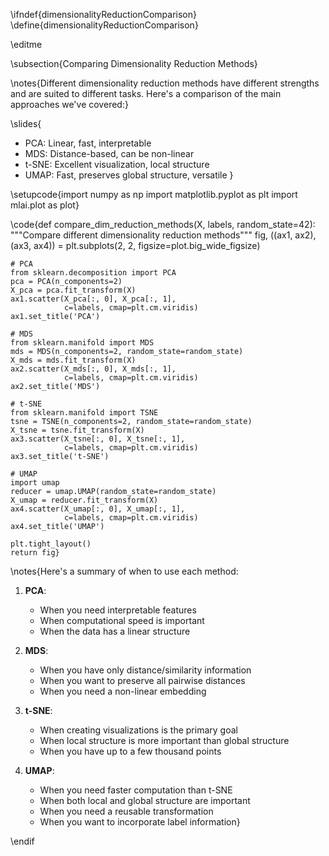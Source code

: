 \ifndef{dimensionalityReductionComparison}
\define{dimensionalityReductionComparison}

\editme

\subsection{Comparing Dimensionality Reduction Methods}

\notes{Different dimensionality reduction methods have different strengths and are suited to different tasks. Here's a comparison of the main approaches we've covered:}

\slides{
* PCA: Linear, fast, interpretable
* MDS: Distance-based, can be non-linear
* t-SNE: Excellent visualization, local structure
* UMAP: Fast, preserves global structure, versatile
}

\setupcode{import numpy as np
import matplotlib.pyplot as plt
import mlai.plot as plot}

\code{def compare_dim_reduction_methods(X, labels, random_state=42):
    """Compare different dimensionality reduction methods"""
    fig, ((ax1, ax2), (ax3, ax4)) = plt.subplots(2, 2, 
                                    figsize=plot.big_wide_figsize)
    
    # PCA
    from sklearn.decomposition import PCA
    pca = PCA(n_components=2)
    X_pca = pca.fit_transform(X)
    ax1.scatter(X_pca[:, 0], X_pca[:, 1], 
                c=labels, cmap=plt.cm.viridis)
    ax1.set_title('PCA')
    
    # MDS
    from sklearn.manifold import MDS
    mds = MDS(n_components=2, random_state=random_state)
    X_mds = mds.fit_transform(X)
    ax2.scatter(X_mds[:, 0], X_mds[:, 1], 
                c=labels, cmap=plt.cm.viridis)
    ax2.set_title('MDS')
    
    # t-SNE
    from sklearn.manifold import TSNE
    tsne = TSNE(n_components=2, random_state=random_state)
    X_tsne = tsne.fit_transform(X)
    ax3.scatter(X_tsne[:, 0], X_tsne[:, 1], 
                c=labels, cmap=plt.cm.viridis)
    ax3.set_title('t-SNE')
    
    # UMAP
    import umap
    reducer = umap.UMAP(random_state=random_state)
    X_umap = reducer.fit_transform(X)
    ax4.scatter(X_umap[:, 0], X_umap[:, 1], 
                c=labels, cmap=plt.cm.viridis)
    ax4.set_title('UMAP')
    
    plt.tight_layout()
    return fig}

\notes{Here's a summary of when to use each method:

1. **PCA**:
    
   * When you need interpretable features
   * When computational speed is important
   * When the data has a linear structure

2. **MDS**:
   
   * When you have only distance/similarity information
   * When you want to preserve all pairwise distances
   * When you need a non-linear embedding

3. **t-SNE**:
   
   * When creating visualizations is the primary goal
   * When local structure is more important than global structure
   * When you have up to a few thousand points

4. **UMAP**:
   
   * When you need faster computation than t-SNE
   * When both local and global structure are important
   * When you need a reusable transformation
   * When you want to incorporate label information}

\endif
